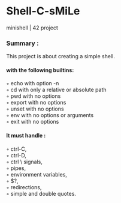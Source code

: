 # Shell-C-sMiLe
minishell | 42 project

<h3>Summary :</h3>
This project is about creating a simple shell.

<h4>with the following builtins:</h4>
◦ echo with option -n
<br>◦ cd with only a relative or absolute path
<br>◦ pwd with no options
<br>◦ export with no options
<br>◦ unset with no options
<br>◦ env with no options or arguments
<br>◦ exit with no options

<h4>It must handle :</h4>
◦ ctrl-C,
<br>◦ ctrl-D,
<br>◦ ctrl \ signals, 
<br>◦ pipes, 
<br>◦ environment variables, 
<br>◦ $?, 
<br>◦ redirections, 
<br>◦ simple and double quotes.
